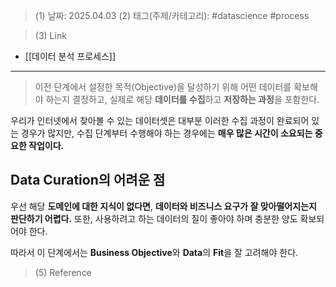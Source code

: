 >(1) 날짜: 2025.04.03
>(2) 태그(주제/카테고리): #datascience #process 

>(3) Link
- [[데이터 분석 프로세스]]
---

> 이전 단계에서 설정한 목적(Objective)을 달성하기 위해 어떤 데이터를 확보해야 하는지 결정하고, 실제로 해당 **데이터를 수집**하고 **저장하는 과정**을 포함한다.

우리가 인터넷에서 찾아볼 수 있는 데이터셋은 대부분 이러한 수집 과정이 완료되어 있는 경우가 많지만, 수집 단계부터 수행해야 하는 경우에는 **매우 많은 시간이 소요되는 중요한 작업이다.**

## Data Curation의 어려운 점
우선 해당 **도메인에 대한 지식이 없다면**, **데이터와 비즈니스 요구가 잘 맞아떨어지는지 판단하기 어렵다.**
또한, 사용하려고 하는 데이터의 질이 좋아야 하며 충분한 양도 확보되어야 한다.

따라서 이 단계에서는 **Business Objective**와 **Data**의 **Fit**을 잘 고려해야 한다.

>(5) Reference


